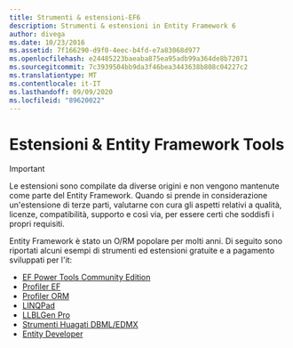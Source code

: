 ```yaml
---
title: Strumenti & estensioni-EF6
description: Strumenti & estensioni in Entity Framework 6
author: divega
ms.date: 10/23/2016
ms.assetid: 7f166290-d9f0-4eec-b4fd-e7a83068d977
ms.openlocfilehash: e24485223baeaba875ea95adb99a364de8b72071
ms.sourcegitcommit: 7c3939504bb9da3f46bea3443638b808c04227c2
ms.translationtype: MT
ms.contentlocale: it-IT
ms.lasthandoff: 09/09/2020
ms.locfileid: "89620022"
---
```

# <a name="entity-framework-tools--extensions"></a>Estensioni & Entity Framework Tools
> [!IMPORTANT]  
> Le estensioni sono compilate da diverse origini e non vengono mantenute come parte del Entity Framework. Quando si prende in considerazione un'estensione di terze parti, valutarne con cura gli aspetti relativi a qualità, licenze, compatibilità, supporto e così via, per essere certi che soddisfi i propri requisiti.

Entity Framework è stato un O/RM popolare per molti anni. Di seguito sono riportati alcuni esempi di strumenti ed estensioni gratuite e a pagamento sviluppati per l'it:    

- [EF Power Tools Community Edition](https://marketplace.visualstudio.com/items?itemName=ErikEJ.EntityFramework6PowerToolsCommunityEdition)
- [Profiler EF](https://efprof.com)  
- [Profiler ORM](https://www.ormprofiler.com)  
- [LINQPad](https://www.linqpad.net)  
- [LLBLGen Pro](https://www.llblgen.com)  
- [Strumenti Huagati DBML/EDMX](https://www.huagati.com/dbmltools)  
- [Entity Developer](https://www.devart.com/entitydeveloper)  
